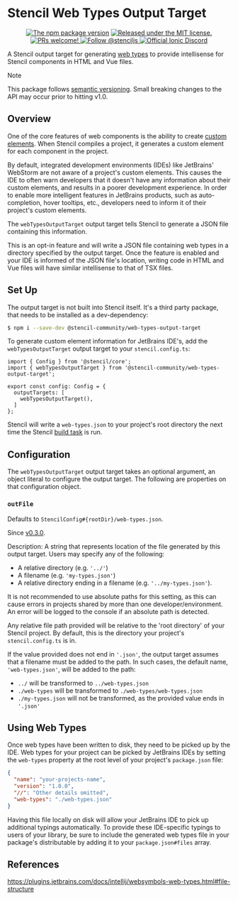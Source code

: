 # Stencil Web Types Output Target

<p align="center">
  <a href="https://www.npmjs.com/package/@stencil-community/web-types-output-target">
    <img src="https://img.shields.io/npm/v/@stencil-community/web-types-output-target.svg" alt="The npm package version" /></a>
  <a href="https://github.com/ionic-team/stencil/blob/main/LICENSE.md">
    <img src="https://img.shields.io/badge/license-MIT-yellow.svg" alt="Released under the MIT license." />
  </a>
  <a href="https://github.com/stencil-community/stencil-web-types/blob/main/CONTRIBUTING.md">
    <img src="https://img.shields.io/badge/PRs-welcome-brightgreen.svg" alt="PRs welcome!" />
  </a>
  <a href="https://twitter.com/stenciljs">
    <img src="https://img.shields.io/badge/follow-%40stenciljs-1DA1F2?logo=twitter" alt="Follow @stenciljs">
  </a>
  <a href="https://chat.stenciljs.com">
    <img src="https://img.shields.io/discord/520266681499779082?color=7289DA&label=%23stencil&logo=discord&logoColor=white" alt="Official Ionic Discord" />
  </a>
</p>

A Stencil output target for generating [web types](https://plugins.jetbrains.com/docs/intellij/websymbols-web-types.html#file-structure) to provide intellisense for Stencil components in HTML and Vue files.

> [!NOTE]
> This package follows [semantic versioning](https://semver.org).
> Small breaking changes to the API may occur prior to hitting v1.0.

## Overview

One of the core features of web components is the ability to create [custom elements](https://developer.mozilla.org/en-US/docs/Web/Web_Components/Using_custom_elements).
When Stencil compiles a project, it generates a custom element for each component in the project.

By default, integrated development environments (IDEs) like JetBrains' WebStorm are not aware of a project's custom elements.
This causes the IDE to often warn developers that it doesn't have any information about their custom elements, and results in a poorer development experience.
In order to enable more intelligent features in JetBrains products, such as auto-completion, hover tooltips, etc., developers need to inform it of their project's custom elements.

The `webTypesOutputTarget` output target tells Stencil to generate a JSON file containing this information.

This is an opt-in feature and will write a JSON file containing web types in a directory specified by the output target.
Once the feature is enabled and your IDE is informed of the JSON file's location, writing code in HTML and Vue files will have similar intellisense to that of TSX files.

## Set Up

The output target is not built into Stencil itself.
It's a third party package, that needs to be installed as a dev-dependency:
```bash
$ npm i --save-dev @stencil-community/web-types-output-target
```

To generate custom element information for JetBrains IDE's, add the `webTypesOutputTarget` output target to your `stencil.config.ts`:
```tsx
import { Config } from '@stencil/core';
import { webTypesOutputTarget } from '@stencil-community/web-types-output-target';

export const config: Config = {
  outputTargets: [
    webTypesOutputTarget(),
  ]
};
```

Stencil will write a `web-types.json` to your project's root directory the next time the Stencil [build task](https://stenciljs.com/docs/cli#stencil-build) is run.

## Configuration

The `webTypesOutputTarget` output target takes an optional argument, an object literal to configure the output target.
The following are properties on that configuration object.

### `outFile`

Defaults to `StencilConfig#{rootDir}/web-types.json`.

Since [v0.3.0](https://github.com/stencil-community/stencil-web-types/releases/tag/v0.3.0).

Description: A string that represents location of the file generated by this output target.
Users may specify any of the following:
- A relative directory (e.g. `'../'`)
- A filename (e.g. `'my-types.json'`)
- A relative directory ending in a filename (e.g. `'../my-types.json'`).

It is not recommended to use absolute paths for this setting, as this can cause errors in projects shared by more than one developer/environment.
An error will be logged to the console if an absolute path is detected.

Any relative file path provided will be relative to the 'root directory' of your Stencil project.
By default, this is the directory your project's `stencil.config.ts` is in.

If the value provided does not end in `'.json'`, the output target assumes that a filename must be added to the path.
In such cases, the default name, `'web-types.json'`, will be added to the path:
- `../` will be transformed to `../web-types.json`
- `./web-types` will be transformed to `./web-types/web-types.json`
- `./my-types.json` will not be transformed, as the provided value ends in `'.json'`

## Using Web Types

Once web types have been written to disk, they need to be picked up by the IDE.
Web types for your project can be picked by JetBrains IDEs by setting the `web-types` property at the root level of your project's `package.json` file:

```json
{
  "name": "your-projects-name",
  "version": "1.0.0",
  "//": "Other details omitted",
  "web-types": "./web-types.json"
}
```

Having this file locally on disk will allow your JetBrains IDE to pick up additional typings automatically.
To provide these IDE-specific typings to users of your library, be sure to include the generated web types file in your package's distributable by adding it to your `package.json#files` array.

## References

https://plugins.jetbrains.com/docs/intellij/websymbols-web-types.html#file-structure
